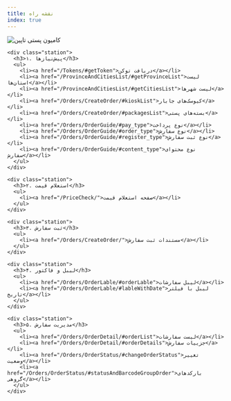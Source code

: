 ```yaml
---
title: نقشه راه
index: true
---
```


<div class="roadmap-container">

  <div class="truck">
    <img src="/assets/images/truck.png" alt="کامیون پستی تاپین" />
  </div>

  <div class="stations">

    <div class="station">
      <h3>۱. پیش‌نیازها</h3>
      <ul>
        <li><a href="/Tokens/#getToken">دریافت توکن</a></li>
        <li><a href="/ProvinceAndCitiesList/#getProvinceList">لیست استان‌ها</a></li>
        <li><a href="/ProvinceAndCitiesList/#getCitiesList">لیست شهرها</a></li>
        <li><a href="/Orders/CreateOrder/#kioskList">کیوسک‌های جابار</a></li>
        <li><a href="/Orders/CreateOrder/#packagesList">بسته‌های پستی</a></li>
        <li><a href="/Orders/OrderGuide/#pay_type">نوع پرداخت</a></li>
        <li><a href="/Orders/OrderGuide/#order_type">نوع سفارش</a></li>
        <li><a href="/Orders/OrderGuide/#register_type">نوع ثبت سفارش</a></li>
        <li><a href="/Orders/OrderGuide/#content_type">نوع محتوای سفارش</a></li>
      </ul>
    </div>

    <div class="station">
      <h3>۲. استعلام قیمت</h3>
      <ul>
        <li><a href="/PriceCheck/">صفحه استعلام قیمت</a></li>
      </ul>
    </div>

    <div class="station">
      <h3>۳. ثبت سفارش</h3>
      <ul>
        <li><a href="/Orders/CreateOrder/">مستندات ثبت سفارش</a></li>
      </ul>
    </div>

    <div class="station">
      <h3>۴. لیبل و فاکتور</h3>
      <ul>
        <li><a href="/Orders/OrderLable/#orderLable">لیبل سفارشات</a></li>
        <li><a href="/Orders/OrderLable/#lableWithDate">لیبل با فیلتر تاریخ</a></li>
      </ul>
    </div>

    <div class="station">
      <h3>۵. مدیریت سفارش</h3>
      <ul>
        <li><a href="/Orders/OrderDetail/#orderList">لیست سفارشات</a></li>
        <li><a href="/Orders/OrderDetail/#orderDetails">جزییات سفارش</a></li>
        <li><a href="/Orders/OrderStatus/#changeOrderStatus">تغییر وضعیت</a></li>
        <li><a href="/Orders/OrderStatus/#statusAndBarcodeGroupOrder">بارکدهای گروهی</a></li>
      </ul>
    </div>

  </div>
</div>










<!-- 
<h1 style="text-align: center;">🚚 نقشه راه توسعه‌دهندگان تاپین</h1>
<p style="text-align: center;">در این مسیر، یک کامیون پستی از ایستگاه‌های کلیدی عبور می‌کند تا به هدف برسد</p>
<hr/>

<div style="display: flex; flex-direction: column; gap: 2rem; max-width: 800px; margin: 0 auto;">

  <div style="background: #202127; border: 1px solid #444; border-radius: 10px; padding: 1rem;">
    <h2>۱- پیش‌نیازها</h2>
    <ul>
      <li>📌 دریافت توکن و شناسه فروشگاه</li>
      <li>📌 استان‌ها</li>
      <li>📌 شهرها</li>
      <li>📌 کیوسک‌های جابار</li>
      <li>📌 بسته‌های پستی</li>
      <li>📌 نوع پرداخت</li>
      <li>📌 نوع سفارش</li>
      <li>📌 نوع ثبت سفارش</li>
      <li>📌 نوع محتوای سفارش</li>
    </ul>
  </div>

  <div style="background: #202127; border: 1px solid #444; border-radius: 10px; padding: 1rem;">
    <h2>۲- استعلام قیمت</h2>
    <p>⏳ این بخش در آینده فعال خواهد شد.</p>
  </div>


  <div style="background: #202127; border: 1px solid #444; border-radius: 10px; padding: 1rem;">
    <h2>۳- ثبت سفارش</h2>
    <p>📦 ارسال سفارش همراه با اطلاعات کامل گیرنده، محصولات و پرداخت</p>
  </div>


  <div style="background: #202127; border: 1px solid #444; border-radius: 10px; padding: 1rem;">
    <h2>۴- لیبل و فاکتور</h2>
    <ul>
      <li>🧾 دریافت فاکتور</li>
      <li>🏷 دریافت لیبل سفارش</li>
    </ul>
  </div>


  <div style="background: #202127; border: 1px solid #444; border-radius: 10px; padding: 1rem;">
    <h2>۵- مدیریت سفارشات</h2>
    <ul>
      <li>🗑 حذف سفارش</li>
      <li>📋 لیست سفارشات</li>
      <li>🔍 جزییات سفارش</li>
      <li>🖨 آماده پرینت</li>
      <li>🚚 آماده ارسال</li>
      <li>❗ اشتباه در اعلام ارسال</li>
      <li>📦 سفارشات آماده ارسال</li>
      <li>📈 وضعیت سفارشات</li>
    </ul>
  </div>

</div> -->
